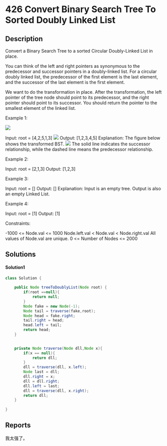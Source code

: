 # 426 Convert Binary Search Tree To Sorted Doubly Linked List

## Description
Convert a Binary Search Tree to a sorted Circular Doubly-Linked List in place.

You can think of the left and right pointers as synonymous to the predecessor and successor
 pointers in a doubly-linked list.
For a circular doubly linked list, the predecessor of the first element is the last element,
 and the successor of the last element is the first element.

We want to do the transformation in place.
After the transformation,
the left pointer of the tree node should point to its predecessor,
and the right pointer should point to its successor.
 You should return the pointer to the smallest element of the linked list.

Example 1:

![](https://assets.leetcode.com/uploads/2018/10/12/bstdlloriginalbst.png)

Input: root = [4,2,5,1,3]
![](https://assets.leetcode.com/uploads/2018/10/12/bstdllreturndll.png)
Output: [1,2,3,4,5]
Explanation: The figure below shows the transformed BST.
![](https://assets.leetcode.com/uploads/2018/10/12/bstdllreturnbst.png)
The solid line indicates the successor relationship,
while the dashed line means the predecessor relationship.

Example 2:

Input: root = [2,1,3]
Output: [1,2,3]

Example 3:

Input: root = []
Output: []
Explanation: Input is an empty tree. Output is also an empty Linked List.

Example 4:

Input: root = [1]
Output: [1]
 
Constraints:

-1000 <= Node.val <= 1000
Node.left.val < Node.val < Node.right.val
All values of Node.val are unique.
0 <= Number of Nodes <= 2000

## Solutions

#### Solution1

```java
class Solution {
    
    public Node treeToDoublyList(Node root) {
        if(root ==null){
            return null;
        }
        Node fake = new Node(-1);
        Node tail = traverse(fake,root);
        Node head = fake.right;
        tail.right = head;
        head.left = tail;
        return head;
    }

    
    private Node traverse(Node dll,Node x){
        if(x == null){
            return dll;
        }
        dll = traverse(dll, x.left);
        Node last = dll;
        dll.right = x;
        dll = dll.right;
        dll.left = last;
        dll = traverse(dll, x.right);
        return dll;
    }
    
}
```

## Reports

我太强了。
